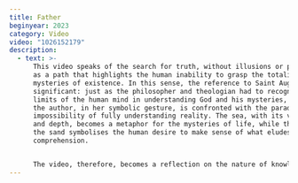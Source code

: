 ```yaml
---
title: Father
beginyear: 2023
category: Video
video: "1026152179"
description:
  - text: >-
      This video speaks of the search for truth, without illusions or pretence,
      as a path that highlights the human inability to grasp the totality of the
      mysteries of existence. In this sense, the reference to Saint Augustine is
      significant: just as the philosopher and theologian had to recognise the
      limits of the human mind in understanding God and his mysteries, so too
      the author, in her symbolic gesture, is confronted with the paradox of the
      impossibility of fully understanding reality. The sea, with its vastness
      and depth, becomes a metaphor for the mysteries of life, while the hole in
      the sand symbolises the human desire to make sense of what eludes
      comprehension.


      The video, therefore, becomes a reflection on the nature of knowledge, humility in the face of the unknown and the ongoing search for truth.
---
```

